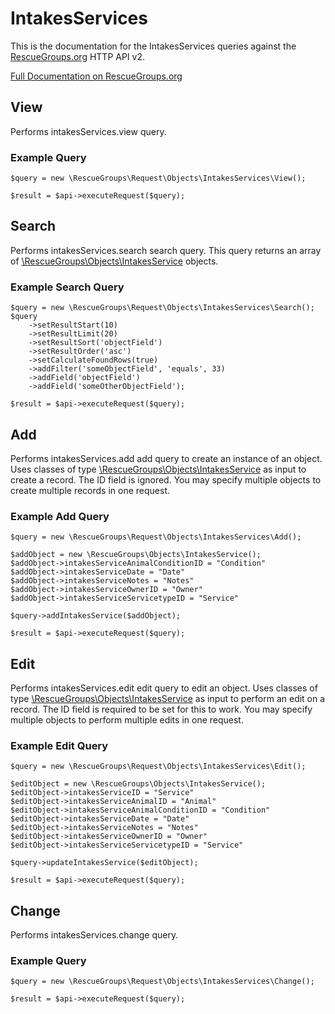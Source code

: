 # IntakesServices

This is the documentation for the IntakesServices queries against the [RescueGroups.org](https://www.rescuegroups.org/) HTTP API v2.

[Full Documentation on RescueGroups.org](https://userguide.rescuegroups.org/display/APIDG/Object+definitions#Objectdefinitions-intakesServices)

## View






Performs intakesServices.view query.

### Example Query

    $query = new \RescueGroups\Request\Objects\IntakesServices\View();

    $result = $api->executeRequest($query);


## Search

Performs intakesServices.search search query. This query returns an array of [\RescueGroups\Objects\IntakesService](../../src/Objects/IntakesService.php) objects.

### Example Search Query

    $query = new \RescueGroups\Request\Objects\IntakesServices\Search();
    $query
        ->setResultStart(10)
        ->setResultLimit(20)
        ->setResultSort('objectField')
        ->setResultOrder('asc')
        ->setCalculateFoundRows(true)
        ->addFilter('someObjectField', 'equals', 33)
        ->addField('objectField')
        ->addField('someOtherObjectField');

    $result = $api->executeRequest($query);






## Add




Performs intakesServices.add add query to create an instance of an object. Uses classes of type [\RescueGroups\Objects\IntakesService](../../src/Objects/IntakesService.php) as input to create a record. The ID field is ignored. You may specify multiple objects to create multiple records in one request.

### Example Add Query

    $query = new \RescueGroups\Request\Objects\IntakesServices\Add();

    $addObject = new \RescueGroups\Objects\IntakesService();
    $addObject->intakesServiceAnimalConditionID = "Condition"
    $addObject->intakesServiceDate = "Date"
    $addObject->intakesServiceNotes = "Notes"
    $addObject->intakesServiceOwnerID = "Owner"
    $addObject->intakesServiceServicetypeID = "Service"

    $query->addIntakesService($addObject);

    $result = $api->executeRequest($query);



## Edit



Performs intakesServices.edit edit query to edit an object. Uses classes of type [\RescueGroups\Objects\IntakesService](../../src/Objects/IntakesService.php) as input to perform an edit on a record. The ID field is required to be set for this to work. You may specify multiple objects to perform multiple edits in one request.

### Example Edit Query

    $query = new \RescueGroups\Request\Objects\IntakesServices\Edit();

    $editObject = new \RescueGroups\Objects\IntakesService();
    $editObject->intakesServiceID = "Service"
    $editObject->intakesServiceAnimalID = "Animal"
    $editObject->intakesServiceAnimalConditionID = "Condition"
    $editObject->intakesServiceDate = "Date"
    $editObject->intakesServiceNotes = "Notes"
    $editObject->intakesServiceOwnerID = "Owner"
    $editObject->intakesServiceServicetypeID = "Service"

    $query->updateIntakesService($editObject);

    $result = $api->executeRequest($query);




## Change






Performs intakesServices.change query.

### Example Query

    $query = new \RescueGroups\Request\Objects\IntakesServices\Change();

    $result = $api->executeRequest($query);


